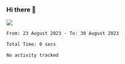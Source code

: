 ### Hi there 👋️

![](https://komarev.com/ghpvc/?username=Loner1024)

<!--START_SECTION:waka-->

```txt
From: 23 August 2023 - To: 30 August 2023

Total Time: 0 secs

No activity tracked
```

<!--END_SECTION:waka-->



